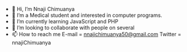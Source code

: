 - 👋 Hi, I’m Nnaji Chimuanya
- 👀 I’m a Medical student and interested in computer programs.
- 🌱 I’m currently learning JavaScript and PHP
- 💞️ I’m looking to collaborate with people on several
- 📫 How to reach me 
   E-mail = nnajichimuanya50@gmail.com 
   Twitter = nnajiChimuanya

<!---
NnajiChimuanya/NnajiChimuanya is a ✨ special ✨ repository because its `README.md` (this file) appears on your GitHub profile.
You can click the Preview link to take a look at your changes.
--->

